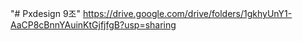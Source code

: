 "# Pxdesign 9조" 
https://drive.google.com/drive/folders/1gkhyUnY1-AaCP8cBnnYAuinKtGjfjfgB?usp=sharing